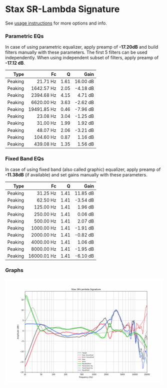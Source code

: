 # Stax SR-Lambda Signature
See [usage instructions](https://github.com/jaakkopasanen/AutoEq#usage) for more options and info.

### Parametric EQs
In case of using parametric equalizer, apply preamp of **-17.20dB** and build filters manually
with these parameters. The first 5 filters can be used independently.
When using independent subset of filters, apply preamp of **-17.12 dB**.

| Type    | Fc          |    Q | Gain     |
|--------:|------------:|-----:|---------:|
| Peaking | 21.71 Hz    | 1.61 | 16.00 dB |
| Peaking | 1642.57 Hz  | 2.05 | -4.18 dB |
| Peaking | 2394.68 Hz  | 4.15 | 4.71 dB  |
| Peaking | 6620.00 Hz  | 3.63 | -2.62 dB |
| Peaking | 19491.85 Hz | 0.46 | -7.96 dB |
| Peaking | 23.08 Hz    | 3.04 | -1.25 dB |
| Peaking | 31.00 Hz    | 1.99 | 1.92 dB  |
| Peaking | 48.07 Hz    | 2.06 | -3.21 dB |
| Peaking | 104.60 Hz   | 0.87 | 1.16 dB  |
| Peaking | 439.08 Hz   | 1.35 | 1.56 dB  |

### Fixed Band EQs
In case of using fixed band (also called graphic) equalizer, apply preamp of **-11.38dB**
(if available) and set gains manually with these parameters.

| Type    | Fc          |    Q | Gain     |
|--------:|------------:|-----:|---------:|
| Peaking | 31.25 Hz    | 1.41 | 11.85 dB |
| Peaking | 62.50 Hz    | 1.41 | -3.54 dB |
| Peaking | 125.00 Hz   | 1.41 | 1.96 dB  |
| Peaking | 250.00 Hz   | 1.41 | 0.06 dB  |
| Peaking | 500.00 Hz   | 1.41 | 2.07 dB  |
| Peaking | 1000.00 Hz  | 1.41 | -1.91 dB |
| Peaking | 2000.00 Hz  | 1.41 | -0.82 dB |
| Peaking | 4000.00 Hz  | 1.41 | 1.06 dB  |
| Peaking | 8000.00 Hz  | 1.41 | -1.95 dB |
| Peaking | 16000.01 Hz | 1.41 | -6.10 dB |

### Graphs
![](./Stax%20SR-Lambda%20Signature.png)